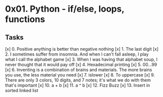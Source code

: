 # 0x01. Python - if/else, loops, functions
## Tasks
[x] 0. Positive anything is better than negative nothing
[x] 1. The last digit
[x] 2. I sometimes suffer from insomnia. And when I can't fall asleep, I play what I call the alphabet game
[x] 3. When I was having that alphabet soup, I never thought that it would pay off
[x] 4. Hexadecimal printing
[x] 5. 00...99
[x] 6. Inventing is a combination of brains and materials. The more brains you use, the less material you need
[x] 7. islower
[x] 8. To uppercase
[x] 9. There are only 3 colors, 10 digits, and 7 notes; it's what we do with them that's important
[x] 10. a + b
[x] 11. a ^ b
[x] 12. Fizz Buzz
[x] 13. Insert in sorted linked list
